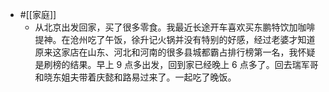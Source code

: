 - #[[家庭]]
    - 从北京出发回家，买了很多零食。我最近长途开车喜欢买东鹏特饮加咖啡提神。在沧州吃了午饭，徐升记火锅并没有特别的好感，经过老婆才知道原来这家店在山东、河北和河南的很多县城都霸占排行榜第一名，我怀疑是刷榜的结果。早上 9 点多出发，回到家已经晚上 6 点多了。回去瑞军哥和晓东姐夫带着庆懿和路易过来了。一起吃了晚饭。
